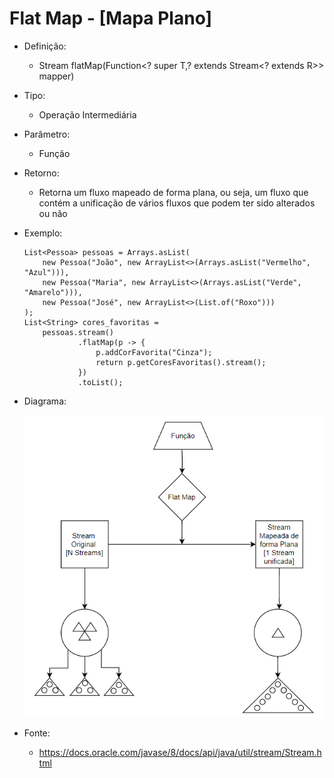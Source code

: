 # Flat Map - [Mapa Plano]

- Definição: 
    - <R> Stream<R> flatMap(Function<? super T,? extends Stream<? extends R>> mapper)

- Tipo: 
    - Operação Intermediária

- Parâmetro:
    - Função 

- Retorno:
    - Retorna um fluxo mapeado de forma plana, ou seja, um fluxo que contém a unificação de vários fluxos que podem ter sido alterados ou não

- Exemplo: 
    ```
	List<Pessoa> pessoas = Arrays.asList(
		new Pessoa("João", new ArrayList<>(Arrays.asList("Vermelho", "Azul"))),
		new Pessoa("Maria", new ArrayList<>(Arrays.asList("Verde", "Amarelo"))),
		new Pessoa("José", new ArrayList<>(List.of("Roxo")))
	);
	List<String> cores_favoritas = 
        pessoas.stream()
                .flatMap(p -> {
			        p.addCorFavorita("Cinza");
			        return p.getCoresFavoritas().stream();
	            })
                .toList();
    ```

- Diagrama:

    ![Flat Map](../images/05_flat_map.png)

- Fonte: 
    - https://docs.oracle.com/javase/8/docs/api/java/util/stream/Stream.html